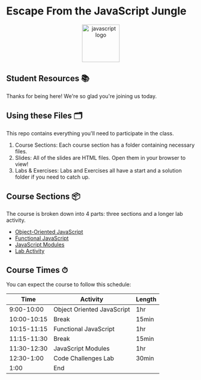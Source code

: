 # Escape From the JavaScript Jungle

<p align="center">
<img src="https://upload.wikimedia.org/wikipedia/commons/thumb/6/6a/JavaScript-logo.png/600px-JavaScript-logo.png" width="100" alt="javascript logo"/>
</p>

## Student Resources 📚

Thanks for being here! We're so glad you're joining us today.

## Using these Files 🗂

This repo contains everything you'll need to participate in the class.

1. Course Sections: Each course section has a folder containing necessary files.
2. Slides: All of the slides are HTML files. Open them in your browser to view!
3. Labs & Exercises: Labs and Exercises all have a start and a solution folder if you need to catch up.

## Course Sections 📦

The course is broken down into 4 parts: three sections and a longer lab activity.

- [Object-Oriented JavaScript](https://github.com/MoonHighway/escape-javascript-jungle/tree/main/01-object-oriented-js)
- [Functional JavaScript](https://github.com/MoonHighway/escape-javascript-jungle/tree/main/02-functional-js)
- [JavaScript Modules](https://github.com/MoonHighway/escapejavascript-jungle/tree/main/03-js-modules)
- [Lab Activity](https://github.com/MoonHighway/escape-javascript-jungle/tree/main/04-lab-code-challenges)

## Course Times ⏱

You can expect the course to follow this schedule:

| Time        | Activity | Length |
| ----------- | ---------------------------| ------ |
| 9:00-10:00  | Object Oriented JavaScript | 1hr    |
| 10:00-10:15 | Break        | 15min  |
| 10:15-11:15 | Functional JavaScript         | 1hr    |
| 11:15-11:30 | Break        | 15min  |
| 11:30-12:30 | JavaScript Modules         | 1hr    |
| 12:30-1:00  | Code Challenges Lab         | 30min  |
| 1:00        | End         |        |
